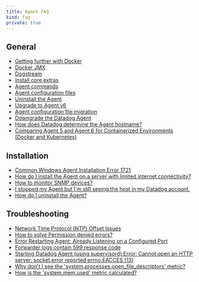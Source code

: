 ```yaml
---
title: Agent FAQ
kind: faq
private: true
---
```


## General 

* [Getting further with Docker][1]
* [Docker JMX][2]
* [Dogstream][3]
* [Install core extras][4]
* [Agent commands][5]
* [Agent configuration files][19]
* [Uninstall the Agent][21]
* [Upgrade to Agent v6][22]
* [Agent configuration file migration][24]
* [Downgrade the Datadog Agent][23]
* [How does Datadog determine the Agent hostname?][6]
* [Comparing Agent 5 and Agent 6 for Containerized Environments (Docker and Kubernetes)][20]

## Installation

* [Common Windows Agent Installation Error 1721][7]
* [How do I install the Agent on a server with limited internet connectivity?][8]
* [How to monitor SNMP devices?][9]
* [I stopped my Agent but I'm still seeing the host in my Datadog account.][10]
* [How do I uninstall the Agent?][11]

## Troubleshooting

* [Network Time Protocol (NTP) Offset Issues][12]
* [How to solve Permission denied errors?][13]
* [Error Restarting Agent: Already Listening on a Configured Port][14]
* [Forwarder logs contain 599 response code][15]
* [Starting Datadog Agent (using supervisord):Error: Cannot open an HTTP server: socket.error reported errno.EACCES (13)][16]
* [Why don't I see the 'system.processes.open_file_descriptors' metric?][17]
* [How is the 'system.mem.used' metric calculated?][18]

[1]: /agent/faq/getting-further-with-docker
[2]: /agent/faq/docker-jmx
[3]: /agent/faq/dogstream
[4]: /agent/faq/install-core-extra
[5]: /agent/faq/agent-commands
[6]: /agent/faq/how-datadog-agent-determines-the-hostname
[7]: /agent/faq/common-windows-agent-installation-error-1721
[8]: /agent/faq/how-do-i-install-the-agent-on-a-server-with-limited-internet-connectivity
[9]: /agent/faq/how-to-monitor-snmp-devices
[10]: /agent/faq/i-stoped-my-agent-but-i-m-still-seeing-the-host
[11]: /agent/faq/how-do-i-uninstall-the-agent
[12]: /agent/faq/network-time-protocol-ntp-offset-issues
[13]: /agent/faq/how-to-solve-permission-denied-errors
[14]: /agent/faq/error-restarting-agent-already-listening-on-a-configured-port
[15]: /agent/faq/forwarder-logs-contain-599-response-code
[16]: /agent/faq/cannot-open-an-http-server-socket-error-reported-errno-eacces-13
[17]: /agent/faq/why-don-t-i-see-the-system-processes-open-file-descriptors-metric
[18]: /agent/faq/how-is-the-system-mem-used-metric-calculated
[19]: /agent/faq/agent-configuration-files
[20]: /agent/faq/agent-5-vs-agent-6-for-docker-kubernetes
[21]: /agent/faq/uninstall-the-datadog-agent
[22]: /agent/faq/upgrade-to-agent-v6
[23]: /agent/faq/downgrade-datadog-agent
[24]: /agent/faq/agent-configuration-file-migration